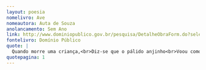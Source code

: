 ```yaml
---
layout: poesia
nomelivro: Ave
nomeautora: Auta de Souza
anolancamento: Sem Ano
link: http://www.dominiopublico.gov.br/pesquisa/DetalheObraForm.do?select_action=&co_obra=81654
fontelivro: Domínio Público
quote: |
  Quando morre uma criança,<br>Diz-se que o pálido anjinho<br>Voou como uma esperança.<br>Foi para o céu direitinho.
quotepagina: 1
---
```

